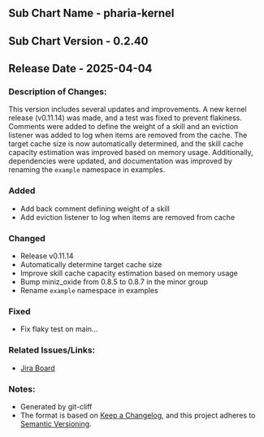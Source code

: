 ## Sub Chart Name - pharia-kernel
## Sub Chart Version - 0.2.40
## Release Date - 2025-04-04

### Description of Changes:

This version includes several updates and improvements. A new kernel release (v0.11.14) was made, and a test was fixed to prevent flakiness. Comments were added to define the weight of a skill and an eviction listener was added to log when items are removed from the cache. The target cache size is now automatically determined, and the skill cache capacity estimation was improved based on memory usage. Additionally, dependencies were updated, and documentation was improved by renaming the `example` namespace in examples.

### Added

- Add back comment defining weight of a skill
- Add eviction listener to log when items are removed from cache

### Changed

- Release v0.11.14
- Automatically determine target cache size
- Improve skill cache capacity estimation based on memory usage
- Bump miniz_oxide from 0.8.5 to 0.8.7 in the minor group
- Rename `example` namespace in examples

### Fixed

- Fix flaky test on main...

### Related Issues/Links:
- [Jira Board](https://aleph-alpha.atlassian.net/jira/software/projects/PK/boards/160)

### Notes:
- Generated by git-cliff
- The format is based on [Keep a Changelog](https://keepachangelog.com/en/1.0.0/),
and this project adheres to [Semantic Versioning](https://semver.org/spec/v2.0.0.html).

